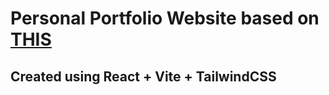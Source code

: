 # Personal Portfolio Website based on [THIS](https://www.youtube.com/watch?v=0fYi8SGA20k&t=2635s)
## Created using React + Vite + TailwindCSS